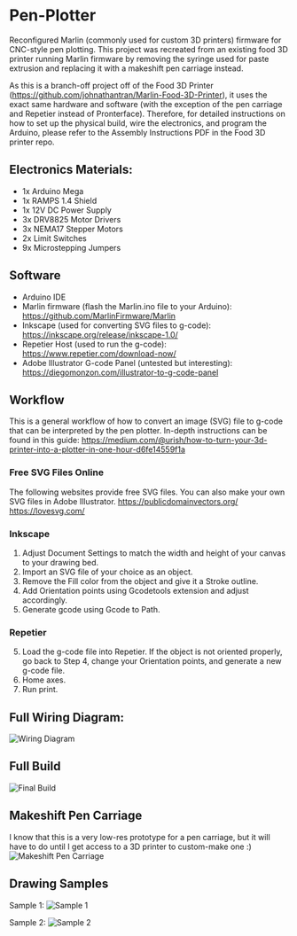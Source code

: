# Pen-Plotter
Reconfigured Marlin (commonly used for custom 3D printers) firmware for CNC-style pen plotting. This project was recreated from an existing food 3D printer running Marlin firmware by removing the syringe used for paste extrusion and replacing it with a makeshift pen carriage instead.

As this is a branch-off project off of the Food 3D Printer (https://github.com/johnathantran/Marlin-Food-3D-Printer), it uses the exact same hardware and software (with the exception of the pen carriage and Repetier instead of Pronterface). Therefore, for detailed instructions on how to set up the physical build, wire the electronics, and program the Arduino, please refer to the Assembly Instructions PDF in the Food 3D printer repo.

## Electronics Materials:
- 1x Arduino Mega
- 1x RAMPS 1.4 Shield
- 1x 12V DC Power Supply
- 3x DRV8825 Motor Drivers
- 3x NEMA17 Stepper Motors
- 2x Limit Switches
- 9x Microstepping Jumpers

## Software
- Arduino IDE
- Marlin firmware (flash the Marlin.ino file to your Arduino): https://github.com/MarlinFirmware/Marlin
- Inkscape (used for converting SVG files to g-code): https://inkscape.org/release/inkscape-1.0/
- Repetier Host (used to run the g-code): https://www.repetier.com/download-now/
- Adobe Illustrator G-code Panel (untested but interesting): https://diegomonzon.com/illustrator-to-g-code-panel

## Workflow
This is a general workflow of how to convert an image (SVG) file to g-code that can be interpreted by the pen plotter. In-depth instructions can be found in this guide: https://medium.com/@urish/how-to-turn-your-3d-printer-into-a-plotter-in-one-hour-d6fe14559f1a

### Free SVG Files Online
The following websites provide free SVG files. You can also make your own SVG files in Adobe Illustrator.
https://publicdomainvectors.org/
https://lovesvg.com/

### Inkscape
1. Adjust Document Settings to match the width and height of your canvas to your drawing bed.
2. Import an SVG file of your choice as an object.
3. Remove the Fill color from the object and give it a Stroke outline.
4. Add Orientation points using Gcodetools extension and adjust accordingly.
5. Generate gcode using Gcode to Path.

### Repetier
5. Load the g-code file into Repetier. If the object is not oriented properly, go back to Step 4, change your Orientation points, and generate a new g-code file.
6. Home axes.
7. Run print.

## Full Wiring Diagram:
![Wiring Diagram](https://github.com/johnathantran/Pen-Plotter/blob/master/FullWiring.png)

## Full Build
![Final Build](https://github.com/johnathantran/Pen-Plotter/blob/master/FullBuild.jpg)

## Makeshift Pen Carriage
I know that this is a very low-res prototype for a pen carriage, but it will have to do until I get access to a 3D printer to custom-make one :)
![Makeshift Pen Carriage](https://github.com/johnathantran/Pen-Plotter/blob/master/Carriage.jpg)

## Drawing Samples
Sample 1:
![Sample 1](https://github.com/johnathantran/Pen-Plotter/blob/master/Sample1.jpg)

Sample 2:
![Sample 2](https://github.com/johnathantran/Pen-Plotter/blob/master/Sample2.jpg)
